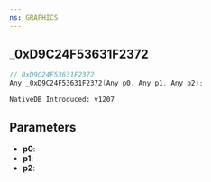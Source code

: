 ```yaml
---
ns: GRAPHICS
---
```

## _0xD9C24F53631F2372

```c
// 0xD9C24F53631F2372
Any _0xD9C24F53631F2372(Any p0, Any p1, Any p2);
```

```
NativeDB Introduced: v1207
```

## Parameters
* **p0**:
* **p1**:
* **p2**:
